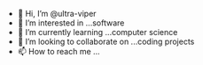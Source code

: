 - 👋 Hi, I’m @ultra-viper
- 👀 I’m interested in ...software
- 🌱 I’m currently learning ...computer science
- 💞️ I’m looking to collaborate on ...coding projects
- 📫 How to reach me ...

<!---
ultra-viper/ultra-viper is a ✨ special ✨ repository because its `README.md` (this file) appears on your GitHub profile.
You can click the Preview link to take a look at your changes.
--->
